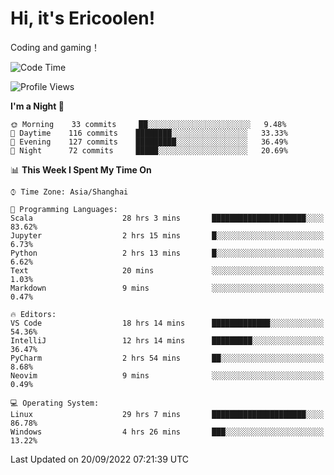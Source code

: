# Hi, it's Ericoolen!
Coding and gaming！

<!--START_SECTION:waka-->
![Code Time](http://img.shields.io/badge/Code%20Time-399%20hrs%2043%20mins-blue)

![Profile Views](http://img.shields.io/badge/Profile%20Views-0-blue)

**I'm a Night 🦉** 

```text
🌞 Morning    33 commits     ██░░░░░░░░░░░░░░░░░░░░░░░   9.48% 
🌆 Daytime    116 commits    ████████░░░░░░░░░░░░░░░░░   33.33% 
🌃 Evening    127 commits    █████████░░░░░░░░░░░░░░░░   36.49% 
🌙 Night      72 commits     █████░░░░░░░░░░░░░░░░░░░░   20.69%

```


📊 **This Week I Spent My Time On** 

```text
⌚︎ Time Zone: Asia/Shanghai

💬 Programming Languages: 
Scala                    28 hrs 3 mins       █████████████████████░░░░   83.62% 
Jupyter                  2 hrs 15 mins       █░░░░░░░░░░░░░░░░░░░░░░░░   6.73% 
Python                   2 hrs 13 mins       █░░░░░░░░░░░░░░░░░░░░░░░░   6.62% 
Text                     20 mins             ░░░░░░░░░░░░░░░░░░░░░░░░░   1.03% 
Markdown                 9 mins              ░░░░░░░░░░░░░░░░░░░░░░░░░   0.47%

🔥 Editors: 
VS Code                  18 hrs 14 mins      █████████████░░░░░░░░░░░░   54.36% 
IntelliJ                 12 hrs 14 mins      █████████░░░░░░░░░░░░░░░░   36.47% 
PyCharm                  2 hrs 54 mins       ██░░░░░░░░░░░░░░░░░░░░░░░   8.68% 
Neovim                   9 mins              ░░░░░░░░░░░░░░░░░░░░░░░░░   0.49%

💻 Operating System: 
Linux                    29 hrs 7 mins       █████████████████████░░░░   86.78% 
Windows                  4 hrs 26 mins       ███░░░░░░░░░░░░░░░░░░░░░░   13.22%

```


 Last Updated on 20/09/2022 07:21:39 UTC
<!--END_SECTION:waka-->

